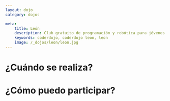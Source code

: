 ```yaml
---
layout: dojo
category: dojos

meta:
    title: León
    description: Club gratuito de programación y robótica para jóvenes de 10 a 17 años
    keywords: coderdojo, coderdojo leon, leon
    image: /_dojos/leon/leon.jpg
---
```


# ¿Cuándo se realiza?


# ¿Cómo puedo participar?